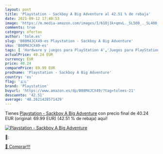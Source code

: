 ```yaml
---
layout: post
title: 'Playstation - Sackboy A Big Adventure al 42.51 % de rebaja'
date: 2021-09-12 17:40:53
image: 'https://m.media-amazon.com/images/I/61Oj1k+qmvL._SL500_._SL400_.jpg'
comments: true
category: ofertas
author: 'tole.es'
slug: 'B08M4JCX49-es Playstation - Sackboy A Big Adventure'
sku: 'B08M4JCX49-es'
tags: [ 'Hardware y juegos para PlayStation 4','Juegos para PlayStation 4','Videojuegos','playstation', ]
actualPrice: 40.24 EUR
currency: EUR
price: 40.24
comparePrice: 69.99 EUR
prodname: 'Playstation - Sackboy A Big Adventure'
country: 'es'
flag: '🇪🇸'
brand: 'Playstation'
buyurl: 'https://www.amazon.es/dp/B08M4JCX49/?tag=tolees-21'
descuento: '42.51'
average: '48.2621428571429'
---
```


Tienes [Playstation - Sackboy A Big Adventure](https://www.amazon.es/dp/B08M4JCX49/?tag=tolees-21) con precio final de  40.24 EUR (original: 69.99 EUR) (42.51 %  de rebaja) aqui!

[![Playstation - Sackboy A Big Adventure](https://m.media-amazon.com/images/I/61Oj1k+qmvL._SL500_._SL400_.jpg)](https://www.amazon.es/dp/B08M4JCX49/?tag=tolees-21)

🔎:


[🛒 Comprar!!!](https://www.amazon.es/dp/B08M4JCX49/?tag=tolees-21)
